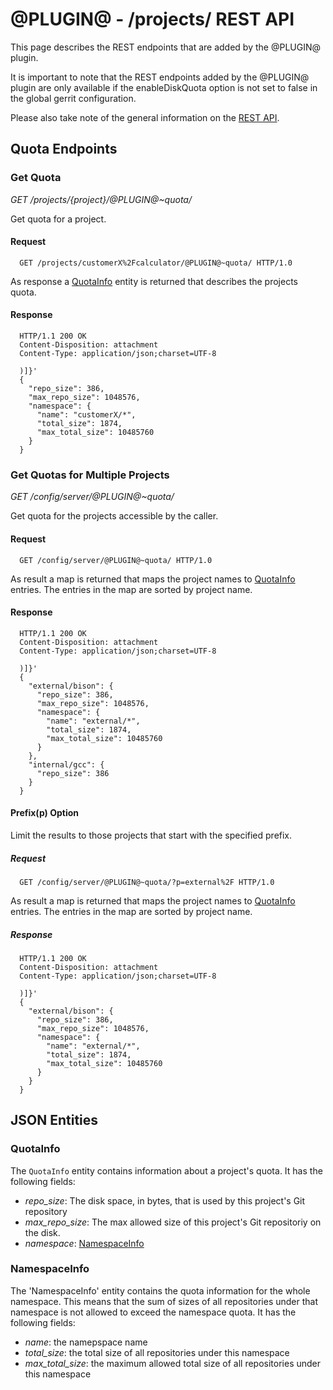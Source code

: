 @PLUGIN@ - /projects/ REST API
==============================

This page describes the REST endpoints that are added by the @PLUGIN@
plugin.

It is important to note that the REST endpoints added by the @PLUGIN@
plugin are only available if the enableDiskQuota option is not set to
false in the global gerrit configuration.

Please also take note of the general information on the
[REST API](../../../Documentation/rest-api.html).

<a id="project-endpoints"> Quota Endpoints
------------------------------------------

### <a id="get-quota"> Get Quota
_GET /projects/\{project\}/@PLUGIN@~quota/_

Get quota for a project.

#### Request

```
  GET /projects/customerX%2Fcalculator/@PLUGIN@~quota/ HTTP/1.0
```

As response a [QuotaInfo](#quota-info) entity is returned
that describes the projects quota.

#### Response

```
  HTTP/1.1 200 OK
  Content-Disposition: attachment
  Content-Type: application/json;charset=UTF-8

  )]}'
  {
    "repo_size": 386,
    "max_repo_size": 1048576,
    "namespace": {
      "name": "customerX/*",
      "total_size": 1874,
      "max_total_size": 10485760
    }
  }
```

### <a id="get-quotas"> Get Quotas for Multiple Projects
_GET /config/server/@PLUGIN@~quota/_

Get quota for the projects accessible by the caller.

#### Request

```
  GET /config/server/@PLUGIN@~quota/ HTTP/1.0
```

As result a map is returned that maps the project names to
[QuotaInfo](#quota-info) entries. The entries in the map are sorted
by project name.

#### Response

```
  HTTP/1.1 200 OK
  Content-Disposition: attachment
  Content-Type: application/json;charset=UTF-8

  )]}'
  {
    "external/bison": {
      "repo_size": 386,
      "max_repo_size": 1048576,
      "namespace": {
        "name": "external/*",
        "total_size": 1874,
        "max_total_size": 10485760
      }
    },
    "internal/gcc": {
      "repo_size": 386
    }
  }
```

#### Prefix(p) Option

Limit the results to those projects that start with the specified
prefix.

##### Request

```
  GET /config/server/@PLUGIN@~quota/?p=external%2F HTTP/1.0
```

As result a map is returned that maps the project names to
[QuotaInfo](#quota-info) entries. The entries in the map are sorted
by project name.

##### Response

```
  HTTP/1.1 200 OK
  Content-Disposition: attachment
  Content-Type: application/json;charset=UTF-8

  )]}'
  {
    "external/bison": {
      "repo_size": 386,
      "max_repo_size": 1048576,
      "namespace": {
        "name": "external/*",
        "total_size": 1874,
        "max_total_size": 10485760
      }
    }
  }
```

<a id="json-entities">JSON Entities
-----------------------------------

### <a id="quota-info"></a>QuotaInfo

The `QuotaInfo` entity contains information about a project's quota.
It has the following fields:

* _repo\_size_: The disk space, in bytes, that is used by this project's Git repository
* _max\_repo\_size_: The max allowed size of this project's Git repositoriy on the disk.
* _namespace_: [NamespaceInfo](#namespace-info)


### <a id="namespace-info"></a>NamespaceInfo

The 'NamespaceInfo' entity contains the quota information for the whole namespace.
This means that the sum of sizes of all repositories under that namespace is not
allowed to exceed the namespace quota. It has the following fields:

* _name_: the namepspace name
* _total\_size_: the total size of all repositories under this namespace
* _max\_total\_size_: the maximum allowed total size of all repositories under this
  namespace
